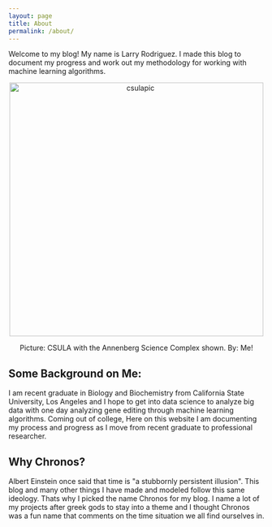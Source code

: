 ```yaml
---
layout: page
title: About
permalink: /about/
---
```



<!-- This is the base Jekyll theme. You can find out more info about customizing your Jekyll theme, as well as basic Jekyll usage documentation at [jekyllrb.com](https://jekyllrb.com/)

You can find the source code for Minima at GitHub:
[jekyll][jekyll-organization] /
[minima](https://github.com/jekyll/minima)

You can find the source code for Jekyll at GitHub:
[jekyll][jekyll-organization] /
[jekyll](https://github.com/jekyll/jekyll)


[jekyll-organization]: https://github.com/jekyll -->

<style type="text/css" media="screen">
  .container {
    margin: 10px auto;
    max-width: 600px;
    text-align: center;
  }
  h1 {
    margin: 30px 0;
    font-size: 4em;
    line-height: 1;
    letter-spacing: -1px;
  }
</style>



Welcome to my blog! My name is Larry Rodriguez. I made this blog to document my progress and work out my methodology for working with machine learning algorithms. 


<div class="container">
<a href="https://imgbb.com/"><img width="500" img src="https://i.ibb.co/SNKLbTp/csulapic.png" alt="csulapic" border="0"></a>
<p>Picture: CSULA with the Annenberg Science Complex shown. By: Me!</p>
</div>

## Some Background on Me: 

I am recent graduate in Biology and Biochemistry from California State University, Los Angeles and I hope to get into data science to analyze big data with one day analyzing gene editing through machine learning algorithms. Coming out of college, Here on this website I am documenting my process and progress as I move from recent graduate to professional researcher.


## Why Chronos?  

Albert Einstein once said that time is "a stubbornly persistent illusion". This blog and many other things I have made and modeled follow this same ideology. Thats why I picked the name Chronos for my blog. I name a lot of my projects after greek gods to stay into a theme and I thought Chronos was a fun name that comments on the time situation we all find ourselves in. 